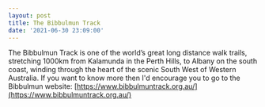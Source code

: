 ```yaml
---
layout: post
title: The Bibbulmun Track
date: '2021-06-30 23:09:00'
---
```


The Bibbulmun Track is one of the world’s great long distance walk trails, stretching 1000km from Kalamunda in the Perth Hills, to Albany on the south coast, winding through the heart of the scenic South West of Western Australia. If you want to know more then I'd encourage you to go to the Bibbulmun website: [https://www.bibbulmuntrack.org.au/](https://www.bibbulmuntrack.org.au/)

